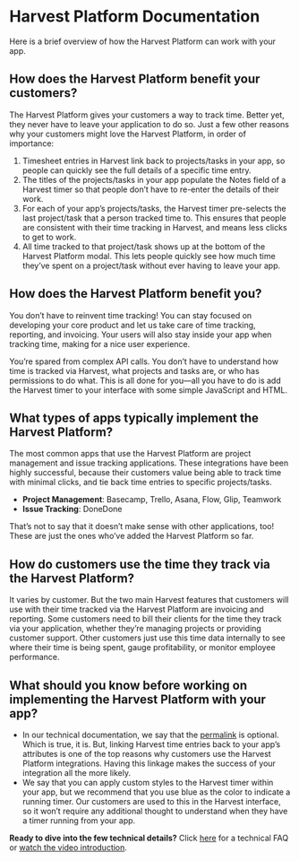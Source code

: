 # Harvest Platform Documentation

Here is a brief overview of how the Harvest Platform can work with your app.

## How does the Harvest Platform benefit your customers?
The Harvest Platform gives your customers a way to track time. Better yet, they never have to leave your application to do so. Just a few other reasons why your customers might love the Harvest Platform, in order of importance:

1. Timesheet entries in Harvest link back to projects/tasks in your app, so people can quickly see the full details of a specific time entry.
2. The titles of the projects/tasks in your app populate the Notes field of a Harvest timer so that people don’t have to re-enter the details of their work.
3. For each of your app’s projects/tasks, the Harvest timer pre-selects the last project/task that a person tracked time to. This ensures that people are consistent with their time tracking in Harvest, and means less clicks to get to work.
4. All time tracked to that project/task shows up at the bottom of the Harvest Platform modal. This lets people quickly see how much time they’ve spent on a project/task without ever having to leave your app.

## How does the Harvest Platform benefit you?
You don’t have to reinvent time tracking! You can stay focused on developing your core product and let us take care of time tracking, reporting, and invoicing. Your users will also stay inside your app when tracking time, making for a nice user experience.

You’re spared from complex API calls. You don’t have to understand how time is tracked via Harvest, what projects and tasks are, or who has permissions to do what. This is all done for you—all you have to do is add the Harvest timer to your interface with some simple JavaScript and HTML.

## What types of apps typically implement the Harvest Platform?
The most common apps that use the Harvest Platform are project management and issue tracking applications. These integrations have been highly successful, because their customers value being able to track time with minimal clicks, and tie back time entries to specific projects/tasks. 

- **Project Management**: Basecamp, Trello, Asana, Flow, Glip, Teamwork
- **Issue Tracking**: DoneDone

That’s not to say that it doesn’t make sense with other applications, too! These are just the ones who’ve added the Harvest Platform so far.

## How do customers use the time they track via the Harvest Platform?
It varies by customer. But the two main Harvest features that customers will use with their time tracked via the Harvest Platform are invoicing and reporting. Some customers need to bill their clients for the time they track via your application, whether they’re managing projects or providing customer support. Other customers just use this time data internally to see where their time is being spent, gauge profitability, or monitor employee performance.

## What should you know before working on implementing the Harvest Platform with your app?
- In our technical documentation, we say that the [permalink](https://github.com/harvesthq/platform#what-configuration-options-do-i-need-to-specify) is optional. Which is true, it is. But, linking Harvest time entries back to your app’s attributes is one of the top reasons why customers use the Harvest Platform integrations. Having this linkage makes the success of your integration all the more likely.
- We say that you can apply custom styles to the Harvest timer within your app, but we recommend that you use blue as the color to indicate a running timer. Our customers are used to this in the Harvest interface, so it won’t require any additional thought to understand when they have a timer running from your app.

**Ready to dive into the few technical details?** Click [here](https://github.com/harvesthq/platform/blob/Platform-Best-Practices/Platform_Technical_FAQ.md) for a technical FAQ or
[watch the video introduction](http://www.youtube.com/watch?v=5_fVPnH7VBU).
